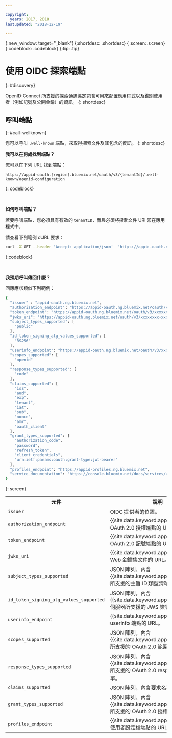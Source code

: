 ```yaml
---

copyright:
  years: 2017, 2018
lastupdated: "2018-12-19"

---
```


{:new_window: target="_blank"}
{:shortdesc: .shortdesc}
{:screen: .screen}
{:codeblock: .codeblock}
{:tip: .tip}


# 使用 OIDC 探索端點
{: #discovery}

OpenID Connect 所支援的探索通訊協定包含可用來配置應用程式以及鑑別使用者（例如記號及公開金鑰）的資訊。
{: shortdesc}


## 呼叫端點
{: #call-wellknown}

您可以呼叫 `.well-known` 端點，來取得探索文件及其包含的資訊。
{: shortdesc}


**我可以在何處找到端點？**

您可以在下列 URL 找到端點：

  ```
  https://appid-oauth.[region].bluemix.net/oauth/v3/{tenantId}/.well-known/openid-configuration
  ```
  {: codeblock}

</br>

**如何呼叫端點？**

若要呼叫端點，您必須具有有效的 `tenantID`，而且必須將探索文件 URI 寫在應用程式中。

請查看下列範例 cURL 要求：

  ```bash
  curl -X GET --header 'Accept: application/json'  'https://appid-oauth.ng.bluemix.net/oauth/v3/xxxxxxxx-xxxx-xxxx-xxxx-xxxxxxxxxxxx/.well-known/openid-configuration'
  ```
  {:codeblock}

</br>

**我預期呼叫傳回什麼？**

回應應該類似下列範例：

  ```bash
  {
    "issuer" : "appid-oauth.ng.bluemix.net",
    "authorization_endpoint": "https://appid-oauth.ng.bluemix.net/oauth/v3/xxxxxxxx-xxxx-xxxx-xxxx-xxxxxxxxxxxx/authorization",
    "token_endpoint": "https://appid-oauth.ng.bluemix.net/oauth/v3/xxxxxxxx-xxxx-xxxx-xxxx-xxxxxxxxxxxx/token",
    "jwks_uri": "https://appid-oauth.ng.bluemix.net/oauth/v3/xxxxxxxx-xxxx-xxxx-xxxx-xxxxxxxxxxxx/publickeys",
    "subject_types_supported": [
      "public"
    ],
    "id_token_signing_alg_values_supported": [
      "RS256"
    ],
    "userinfo_endpoint": "https://appid-oauth.ng.bluemix.net/oauth/v3/xxxxxxxx-xxxx-xxxx-xxxx-xxxxxxxxxxxx/userinfo",
    "scopes_supported": [
      "openid"
    ],
    "response_types_supported": [
      "code"
    ],
    "claims_supported": [
      "iss",
      "aud",
      "exp",
      "tenant",
      "iat",
      "sub",
      "nonce",
      "amr",
      "oauth_client"
    ],
    "grant_types_supported": [
      "authorization_code",
      "password",
      "refresh_token",
      "client_credentials",
      "urn:ietf:params:oauth:grant-type:jwt-bearer"
    ],
    "profiles_endpoint": "https://appid-profiles.ng.bluemix.net",
    "service_documentation": "https://console.bluemix.net/docs/services/appid/index.html"
  }
  ```
  {: screen}

  <table>
    <tr>
      <th> 元件</th>
      <th> 說明</th>
    </tr>
    <tr>
    <td><code>issuer</code></td>
    <td>OIDC 提供者的位置。</td>
    </tr>
    <tr>
      <td><code>authorization_endpoint</code></td>
      <td>{{site.data.keyword.appid_short_notm}} OAuth 2.0 授權端點的 URL。</td>
    </tr>
    <tr>
      <td><code>token_endpoint</code></td>
      <td>{{site.data.keyword.appid_short_notm}} OAuth 2.0 記號端點的 URL。</td>
    </tr>
    <tr>
      <td><code>jwks_uri</code></td>
      <td>{{site.data.keyword.appid_short_notm}} Web 金鑰集文件的 URL。</td>
    </tr>
    <tr>
      <td><code>subject_types_supported</code></td>
      <td>JSON 陣列，內含 {{site.data.keyword.appid_short_notm}} 所支援的主旨 ID 類型清單。</td>
    </tr>
    <tr>
      <td><code>id_token_signing_alg_values_supported</code></td>
      <td>JSON 陣列，內含 {{site.data.keyword.appid_short_notm}} 伺服器所支援的 JWS 簽署演算法清單。</td>
    </tr>
    <tr>
      <td><code>userinfo_endpoint</code></td>
      <td>{{site.data.keyword.appid_short_notm}} userinfo 端點的 URL。</td>
    </tr>
    <tr>
      <td><code>scopes_supported</code></td>
      <td>JSON 陣列，內含 {{site.data.keyword.appid_short_notm}} 所支援的 OAuth 2.0 範圍值清單。</td>
    </tr>
    <tr>
      <td><code>response_types_supported</code></td>
      <td>JSON 陣列，內含 {{site.data.keyword.appid_short_notm}} 所支援的 OAuth 2.0 response_type 值清單。</td>
    </tr>
    <tr>
      <td><code>claims_supported</code></td>
      <td>JSON 陣列，內含要求名稱清單。</td>
    </tr>
    <tr>
      <td><code>grant_types_supported</code></td>
      <td>JSON 陣列，內含 {{site.data.keyword.appid_short_notm}} 所支援的 OAuth 2.0 授權類型值清單。</td>
    </tr>
    <tr>
      <td><code>profiles_endpoint</code></td>
      <td>{{site.data.keyword.appid_short_notm}} 使用者設定檔端點的 URL。</td>
    </tr>
  </table>

</br>
</br>


